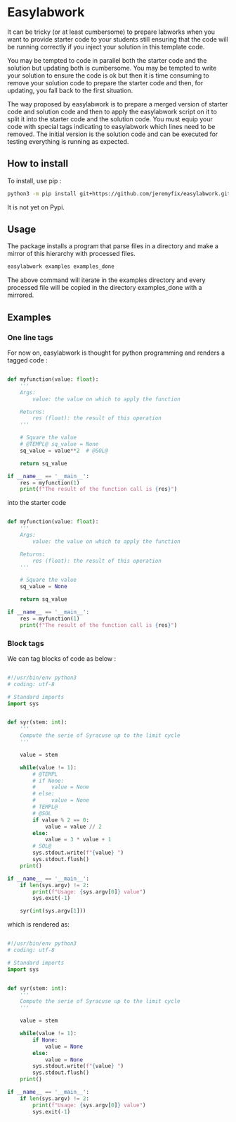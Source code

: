 # Easylabwork

It can be tricky (or at least cumbersome) to prepare labworks when you want to provide starter code to your students still ensuring that the code will be running correctly if you inject your solution in this template code.

You may be tempted to code in parallel both the starter code and the solution but updating both is cumbersome. You may be tempted to write your solution to ensure the code is ok but then it is time consuming to remove your solution code to prepare the starter code and then, for updating, you fall back to the first situation.

The way proposed by easylabwork is to prepare a merged version of starter code and solution code and then to apply the easylabwork script on it to split it into the starter code and the solution code. You must equip your code with special tags indicating to easylabwork which lines need to be removed. The initial version is the solution code and can be executed for testing everything is running as expected.

## How to install

To install, use pip :

```bash
python3 -m pip install git+https://github.com/jeremyfix/easylabwork.git
```

It is not yet on Pypi.

## Usage

The package installs a program that parse files in a directory and make a mirror of this hierarchy with processed files. 

```bash
easylabwork examples examples_done
```

The above command will iterate in the examples directory and every processed file will be copied in the directory examples_done with a mirrored.

## Examples

### One line tags

For now on, easylabwork is thought for python programming and renders a tagged code :

```python

def myfunction(value: float):
    '''
    Args:
        value: the value on which to apply the function

    Returns:
        res (float): the result of this operation
    '''

    # Square the value
    # @TEMPL@ sq_value = None
    sq_value = value**2  # @SOL@

    return sq_value

if __name__ == '__main__':
    res = myfunction(1)
    print(f"The result of the function call is {res}")
```

into the starter code

```python

def myfunction(value: float):
    '''
    Args:
        value: the value on which to apply the function

    Returns:
        res (float): the result of this operation
    '''

    # Square the value
    sq_value = None

    return sq_value

if __name__ == '__main__':
    res = myfunction(1)
    print(f"The result of the function call is {res}")
```

### Block tags

We can tag blocks of code as below :

```python

#!/usr/bin/env python3
# coding: utf-8

# Standard imports
import sys


def syr(stem: int):
    '''
    Compute the serie of Syracuse up to the limit cycle
    '''

    value = stem

    while(value != 1):
        # @TEMPL
        # if None:
        #     value = None
        # else:
        #     value = None
        # TEMPL@
        # @SOL
        if value % 2 == 0:
            value = value // 2
        else:
            value = 3 * value + 1
        # SOL@
        sys.stdout.write(f"{value} ")
        sys.stdout.flush()
    print()

if __name__ == '__main__':
    if len(sys.argv) != 2:
        print(f"Usage: {sys.argv[0]} value")
        sys.exit(-1)

    syr(int(sys.argv[1]))
```

which is rendered as:

```python

#!/usr/bin/env python3
# coding: utf-8

# Standard imports
import sys


def syr(stem: int):
    '''
    Compute the serie of Syracuse up to the limit cycle
    '''

    value = stem

    while(value != 1):
        if None:
            value = None
        else:
            value = None
        sys.stdout.write(f"{value} ")
        sys.stdout.flush()
    print()

if __name__ == '__main__':
    if len(sys.argv) != 2:
        print(f"Usage: {sys.argv[0]} value")
        sys.exit(-1)
```
